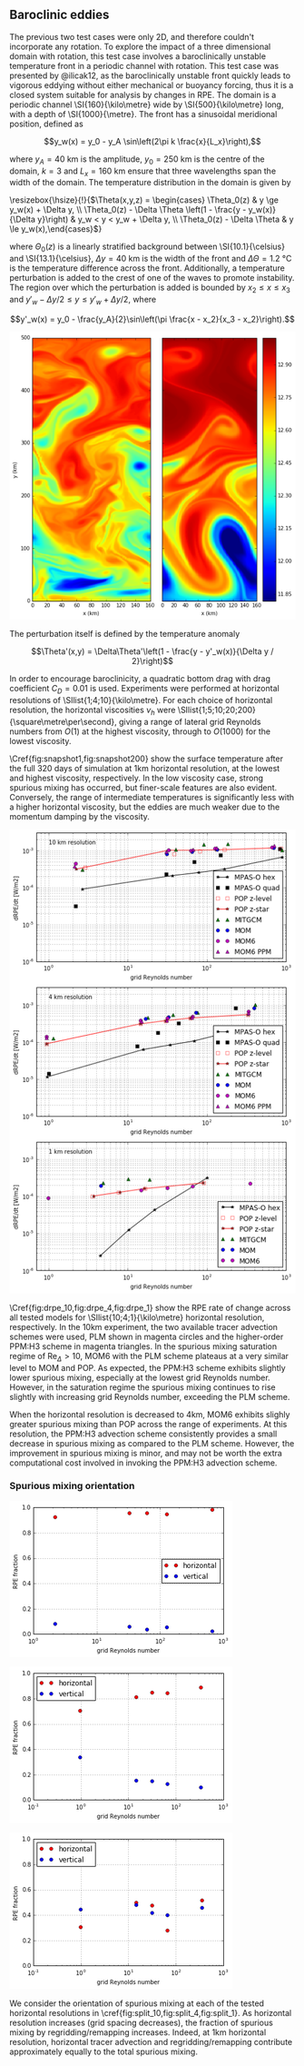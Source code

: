 ## Baroclinic eddies

The previous two test cases were only 2D, and therefore couldn't incorporate any rotation. To explore the impact of a three dimensional domain with rotation, this test case involves a baroclinically unstable temperature front in a periodic channel with rotation. This test case was presented by @ilicak12, as the baroclinically unstable front quickly leads to vigorous eddying without either mechanical or buoyancy forcing, thus it is a closed system suitable for analysis by changes in RPE. The domain is a periodic channel \SI{160}{\kilo\metre} wide by \SI{500}{\kilo\metre} long, with a depth of \SI{1000}{\metre}. The front has a sinusoidal meridional position, defined as

$$y_w(x) = y_0 - y_A \sin\left(2\pi k \frac{x}{L_x}\right),$$

where $y_A = \SI{40}{\kilo\metre}$ is the amplitude, $y_0 = \SI{250}{\kilo\metre}$ is the centre of the domain, $k = 3$ and $L_x = \SI{160}{\kilo\metre}$ ensure that three wavelengths span the width of the domain. The temperature distribution in the domain is given by

\resizebox{\hsize}{!}{$\Theta(x,y,z) = \begin{cases}
\Theta_0(z) & y \ge y_w(x) + \Delta y, \\
\Theta_0(z) - \Delta \Theta \left(1 - \frac{y - y_w(x)}{\Delta y}\right) & y_w < y < y_w + \Delta y, \\
\Theta_0(z) - \Delta \Theta & y \le y_w(x),\end{cases}$}

where $\Theta_0(z)$ is a linearly stratified background between \SI{10.1}{\celsius} and \SI{13.1}{\celsius}, $\Delta y = \SI{40}{\kilo\metre}$ is the width of the front and $\Delta \Theta = \SI{1.2}{\celsius}$ is the temperature difference across the front. Additionally, a temperature perturbation is added to the crest of one of the waves to promote instability. The region over which the perturbation is added is bounded by $x_2 \le x \le x_3$ and $y'_w - \Delta y / 2 \le y \le y'_w + \Delta y / 2$, where

$$y'_w(x) = y_0 - \frac{y_A}{2}\sin\left(\pi \frac{x - x_2}{x_3 - x_2}\right).$$

<!--
![\label{fig:snapshot1} Snapshot of surface temperature after 320 days of simulation at 1km horizontal resolution at high grid Reynolds number (low viscosity).](plots/eddies_snapshot_dx1_1.png)

![\label{fig:snapshot200} Snapshot of surface temperature after 320 days of simulation at 1km horizontal resolution at low grid Reynolds number (high viscosity).](plots/eddies_snapshot_dx1_200.png)
-->

![\label{fig:snapshot} Snapshots of surface temperature after 320 days of simulation at \SI{1}{\kilo\metre} horizontal resolution. Left panel is low viscosity (high grid Reynolds number), $\nu_h = \SI{1}{\square\metre\per\second}$. Right panel is high viscosity (low grid Reynolds number), $\nu_h = \SI{200}{\square\metre\per\second}$. There is more mixing at low viscosities, but the features are finer in scale.](plots/eddies_snapshot_dx1.png)

The perturbation itself is defined by the temperature anomaly

$$\Theta'(x,y) = \Delta\Theta'\left(1 - \frac{y - y'_w(x)}{\Delta y / 2}\right)$$

In order to encourage baroclinicity, a quadratic bottom drag with drag coefficient $C_D = 0.01$ is used. Experiments were performed at horizontal resolutions of \SIlist{1;4;10}{\kilo\metre}. For each choice of horizontal resolution, the horizontal viscosities $\nu_h$ were \SIlist{1;5;10;20;200}{\square\metre\per\second}, giving a range of lateral grid Reynolds numbers from $O(1)$ at the highest viscosity, through to $O(1000)$ for the lowest viscosity.

\Cref{fig:snapshot1,fig:snapshot200} show the surface temperature after the full 320 days of simulation at 1km horizontal resolution, at the lowest and highest viscosity, respectively. In the low viscosity case, strong spurious mixing has occurred, but finer-scale features are also evident. Conversely, the range of intermediate temperatures is significantly less with a higher horizontal viscosity, but the eddies are much weaker due to the momentum damping by the viscosity.

![\label{fig:drpe} RPE rate of change for all experiments. Data from MPAS-O, POP, MITGCM and MOM come from @petersen15. MOM6 using the default PLM tracer advection scheme is shown in magenta circles, with the alternate PPM:H3 scheme shown in magenta triangles at \SIlist{10;4}{\kilo\metre} resolution.](plots/eddies_drpe.png)

<!-- ![\label{fig:drpe_10} RPE rate of change at 10km resolution](plots/eddies_drpe_10.png) -->

\Cref{fig:drpe_10,fig:drpe_4,fig:drpe_1} show the RPE rate of change across all tested models for \SIlist{10;4;1}{\kilo\metre} horizontal resolution, respectively. In the 10km experiment, the two available tracer advection schemes were used, PLM shown in magenta circles and the higher-order PPM:H3 scheme in magenta triangles. In the spurious mixing saturation regime of $\mathrm{Re}_\Delta > 10$, MOM6 with the PLM scheme plateaus at a very similar level to MOM and POP. As expected, the PPM:H3 scheme exhibits slightly lower spurious mixing, especially at the lowest grid Reynolds number. However, in the saturation regime the spurious mixing continues to rise slightly with increasing grid Reynolds number, exceeding the PLM scheme.

<!-- ![\label{fig:drpe_4} RPE rate of change at 4km resolution](plots/eddies_drpe_4.png) -->

When the horizontal resolution is decreased to 4km, MOM6 exhibits slighly greater spurious mixing than POP across the range of experiments. At this resolution, the PPM:H3 advection scheme consistently provides a small decrease in spurious mixing as compared to the PLM scheme. However, the improvement in spurious mixing is minor, and may not be worth the extra computational cost involved in invoking the PPM:H3 advection scheme.

<!-- ![\label{fig:drpe_1} RPE rate of change at 1km resolution](plots/eddies_drpe_1.png) -->

### Spurious mixing orientation

![\label{fig:split_10} Spurious mixing orientation at 10km resolution](plots/eddies_drpe_split_10.png)

![\label{fig:split_4} Spurious mixing orientation at 4km resolution](plots/eddies_drpe_split_4.png)

![\label{fig:split_1} Spurious mixing orientation at 1km resolution](plots/eddies_drpe_split_1.png)

We consider the orientation of spurious mixing at each of the tested horizontal resolutions in \cref{fig:split_10,fig:split_4,fig:split_1}. As horizontal resolution increases (grid spacing decreases), the fraction of spurious mixing by regridding/remapping increases. Indeed, at 1km horizontal resolution, horizontal tracer advection and regridding/remapping contribute approximately equally to the total spurious mixing.

